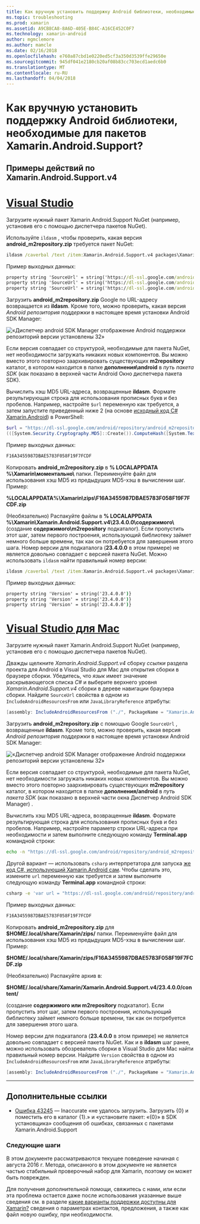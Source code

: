 ```yaml
---
title: Как вручную установить поддержку Android библиотеки, необходимые для пакетов Xamarin.Android.Support?
ms.topic: troubleshooting
ms.prod: xamarin
ms.assetid: A9CB8CA8-8A6D-405E-B84C-A16CE452C0F7
ms.technology: xamarin-android
author: mgmclemore
ms.author: mamcle
ms.date: 02/16/2018
ms.openlocfilehash: e760a87cbd1e0220ed5cf3a350d3539ffe29650e
ms.sourcegitcommit: 945df041e2180cb20af08b83cc703ecd1aedc6b0
ms.translationtype: MT
ms.contentlocale: ru-RU
ms.lasthandoff: 04/04/2018
---
```

# <a name="how-can-i-manually-install-the-android-support-libraries-required-by-the-xamarinandroidsupport-packages"></a>Как вручную установить поддержку Android библиотеки, необходимые для пакетов Xamarin.Android.Support?

## <a name="example-steps-for-xamarinandroidsupportv4"></a>Примеры действий по Xamarin.Android.Support.v4 

# <a name="visual-studiotabvswin"></a>[Visual Studio](#tab/vswin)

Загрузите нужный пакет Xamarin.Android.Support NuGet (например, установив его с помощью диспетчера пакетов NuGet).

Используйте `ildasm` , чтобы проверить, какая версия **android_m2repository.zip** требуется пакет NuGet:

```cmd
ildasm /caverbal /text /item:Xamarin.Android.Support.v4 packages\Xamarin.Android.Support.v4.23.4.0.1\lib\MonoAndroid403\Xamarin.Android.Support.v4.dll | findstr SourceUrl
```
Пример выходных данных:

```cmd
property string 'SourceUrl' = string('https://dl-ssl.google.com/android/repository/android_m2repository_r32.zip')
property string 'SourceUrl' = string('https://dl-ssl.google.com/android/repository/android_m2repository_r32.zip')
property string 'SourceUrl' = string('https://dl-ssl.google.com/android/repository/android_m2repository_r32.zip')
```

Загрузить **android\_m2repository.zip** Google по URL-адресу возвращается из **ildasm**. Кроме того, можно проверить, какая версия _Android репозитория поддержки_ в настоящее время установки Android SDK Manager:

![«Диспетчер android SDK Manager отображение Android поддержки репозиторий версии установлены 32»](install-android-support-library-images/sdk-extras.png)

Если версия совпадает со структурой, необходимые для пакета NuGet, нет необходимости загружать никаких новых компонентов. Вы можно вместо этого повторно заархивировать существующих **m2repository** каталог, в котором находится в папке **дополнения\\android** в _путь пакета SDK_ (как показано в верхней части Android Окно диспетчера пакета SDK).

Вычислить хэш MD5 URL-адреса, возвращенные **ildasm**. Формате результирующая строка для использования прописных букв и без пробелов. Например, настройте `$url` переменную как требуется, а затем запустите приведенный ниже 2 (на основе [исходный код C# Xamarin.Android](https://github.com/xamarin/xamarin-android/blob/8e8a4dd90f26eb39172876cc52181b6639e20524/src/Xamarin.Android.Build.Tasks/Tasks/GetAdditionalResourcesFromAssemblies.cs#L208)) в PowerShell:

```powershell
$url = "https://dl-ssl.google.com/android/repository/android_m2repository_r32.zip"
(([System.Security.Cryptography.MD5]::Create()).ComputeHash([System.Text.Encoding]::UTF8.GetBytes($url)) | %{ $_.ToString("X02") }) -join ""
```
Пример выходных данных:

```powershell
F16A3455987DBAE5783F058F19F7FCDF
```

Копировать **android\_m2repository.zip** в **% LOCALAPPDATA %\\Xamarin\\моментально\\**  папки. Переименуйте файл для использования хэш MD5 из предыдущих MD5-хэш в вычислении шаг. Пример:

**%LOCALAPPDATA%\\Xamarin\\zips\\F16A3455987DBAE5783F058F19F7FCDF.zip**

(Необязательно) Распакуйте файлы в **% LOCALAPPDATA %\\Xamarin\\Xamarin.Android.Support.v4\\23.4.0.0\\содержимого\\**  (создание **содержимого\\m2repository** подкаталог). Если пропустить этот шаг, затем первого построения, использующий библиотеку займет немного больше времени, так как он потребуется для завершения этого шага.
Номер версии для подкаталога (**23.4.0.0** в этом примере) не является довольно совпадает с версией пакета NuGet. Можно использовать `ildasm` найти правильный номер версии:

```cmd
ildasm /caverbal /text /item:Xamarin.Android.Support.v4 packages\Xamarin.Android.Support.v4.23.4.0.1\lib\MonoAndroid403\Xamarin.Android.Support.v4.dll | findstr /C:"string 'Version'"
```
Пример выходных данных:

```cmd
property string 'Version' = string('23.4.0.0')}
property string 'Version' = string('23.4.0.0')}
property string 'Version' = string('23.4.0.0')}
```

# <a name="visual-studio-for-mactabvsmac"></a>[Visual Studio для Mac](#tab/vsmac)

Загрузите нужный пакет Xamarin.Android.Support NuGet (например, установив его с помощью диспетчера пакетов NuGet).

Дважды щелкните _Xamarin.Android.Support.v4_ сборку _ссылки_ раздела проекта для Android в Visual Studio для Mac для открытия сборки в браузере сборки. Убедитесь, что _язык_ имеет значение раскрывающегося списка _C#_ и выберите верхнего уровня _Xamarin.Android.Support.v4_ сборки в дереве навигации браузера сборки. Найдите `SourceUrl` свойства в одном из `IncludeAndroidResourcesFrom` или `JavaLibraryReference` атрибуты:

```csharp
[assembly: IncludeAndroidResourcesFrom ("./", PackageName = "Xamarin.Android.Support.v4", SourceUrl = "https://dl-ssl.google.com/android/repository/android_m2repository_r32.zip", EmbeddedArchive = "m2repository/com/android/support/support-v4/23.4.0/support-v4-23.4.0.aar", Version = "23.4.0.0")]
```

Загрузить **android\_m2repository.zip** с помощью Google `SourceUrl` , возвращенные **ildasm**. Кроме того, можно проверить, какая версия _Android репозитория поддержки_ в настоящее время установки Android SDK Manager:

![«Диспетчер android SDK Manager отображение Android поддержки репозиторий версии установлены 32»](install-android-support-library-images/sdk-extras.png)

Если версия совпадает со структурой, необходимые для пакета NuGet, нет необходимости загружать никаких новых компонентов. Вы можно вместо этого повторно заархивировать существующих **m2repository** каталог, в котором находится в папке **дополнения/android** в _путь пакета SDK_ (как показано в верхней части окна Диспетчер Android SDK Manager) .

Вычислить хэш MD5 URL-адреса, возвращенные **ildasm**. Формате результирующая строка для использования прописных букв и без пробелов. Например, настройте параметр строки URL-адреса при необходимости и затем выполните следующую команду **Terminal.app** командной строки:

```bash
echo -n "https://dl-ssl.google.com/android/repository/android_m2repository_r32.zip" | md5 | tr '[:lower:]' '[:upper:]'
```

Другой вариант — использовать `csharp` интерпретатора для запуска [же код C#, использующий Xamarin.Android сам](https://github.com/xamarin/xamarin-android/blob/8e8a4dd90f26eb39172876cc52181b6639e20524/src/Xamarin.Android.Build.Tasks/Tasks/GetAdditionalResourcesFromAssemblies.cs#L208).
Чтобы сделать это, измените `url` переменную как требуется и затем выполните следующую команду **Terminal.app** командной строки:

```bash
csharp -e 'var url = "https://dl-ssl.google.com/android/repository/android_m2repository_r32.zip"; string.Concat((System.Security.Cryptography.MD5.Create().ComputeHash(System.Text.Encoding.UTF8.GetBytes(url))).Select(b => b.ToString("X02")))'
```
Пример выходных данных:

```bash
F16A3455987DBAE5783F058F19F7FCDF
```

Копировать **android\_m2repository.zip** для **$HOME/.local/share/Xamarin/zips/** папки. Переименуйте файл для использования хэш MD5 из предыдущих MD5-хэш в вычислении шаг. Пример:

**$HOME/.local/share/Xamarin/zips/F16A3455987DBAE5783F058F19F7FCDF.zip**

(Необязательно) Распакуйте архив в: 

**$HOME/.local/share/Xamarin/Xamarin.Android.Support.v4/23.4.0.0/content/**

(создание **содержимого или m2repository** подкаталог). Если пропустить этот шаг, затем первого построения, использующий библиотеку займет немного больше времени, так как он потребуется для завершения этого шага.

Номер версии для подкаталога (**23.4.0.0** в этом примере) не является довольно совпадает с версией пакета NuGet. Как и в **ildasm** шаг ранее, можно использовать обозреватель сборки в Visual Studio для Mac найти правильный номер версии. Найдите `Version` свойства в одном из `IncludeAndroidResourcesFrom` или `JavaLibraryReference` атрибуты:

```csharp
[assembly: IncludeAndroidResourcesFrom ("./", PackageName = "Xamarin.Android.Support.v4", SourceUrl = "https://dl-ssl.google.com/android/repository/android_m2repository_r32.zip", EmbeddedArchive = "m2repository/com/android/support/support-v4/23.4.0/support-v4-23.4.0.aar", Version = "23.4.0.0")]
```

-----


## <a name="additional-references"></a>Дополнительные ссылки

- [Ошибка 43245](https://bugzilla.xamarin.com/show_bug.cgi?id=43245) — Inaccurate «не удалось загрузить. Загрузить {0} и поместить его в каталог {1}.» и «установите пакет: «{0}» в SDK установщика» сообщения об ошибках, связанных с пакетами Xamarin.Android.Support

### <a name="next-steps"></a>Следующие шаги

В этом документе рассматриваются текущее поведение начиная с августа 2016 г. Метода, описанного в этом документе не является частью стабильный проверочный набор для Xamarin, поэтому он может быть поврежден.

Для получения дополнительной помощи, свяжитесь с нами, или если эта проблема остается даже после использования указанные выше сведения см. в разделе [какие варианты поддержки доступны для Xamarin?](~/cross-platform/troubleshooting/support-options.md) сведения о параметрах контактов, предложения, а также как файл новую ошибку, при необходимости.

